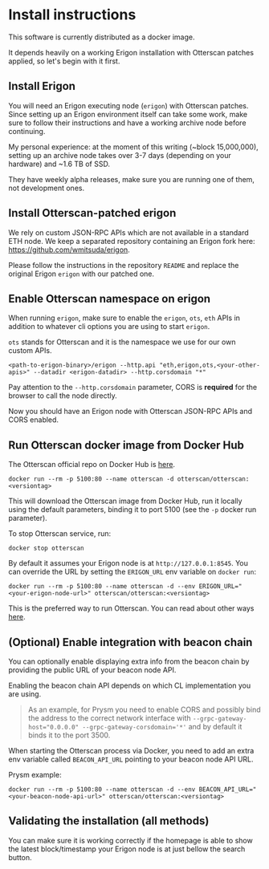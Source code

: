 # Install instructions

This software is currently distributed as a docker image.

It depends heavily on a working Erigon installation with Otterscan patches applied, so let's begin with it first.

## Install Erigon

You will need an Erigon executing node (`erigon`) with Otterscan patches. Since setting up an Erigon environment itself can take some work, make sure to follow their instructions and have a working archive node before continuing.

My personal experience: at the moment of this writing (~block 15,000,000), setting up an archive node takes over 3-7 days (depending on your hardware) and ~1.6 TB of SSD.

They have weekly alpha releases, make sure you are running one of them, not development ones.

## Install Otterscan-patched erigon

We rely on custom JSON-RPC APIs which are not available in a standard ETH node. We keep a separated repository containing an Erigon fork here: https://github.com/wmitsuda/erigon.

Please follow the instructions in the repository `README` and replace the original Erigon `erigon` with our patched one.

## Enable Otterscan namespace on erigon

When running `erigon`, make sure to enable the `erigon`, `ots`, `eth` APIs in addition to whatever cli options you are using to start `erigon`.

`ots` stands for Otterscan and it is the namespace we use for our own custom APIs.

```
<path-to-erigon-binary>/erigon --http.api "eth,erigon,ots,<your-other-apis>" --datadir <erigon-datadir> --http.corsdomain "*"
```

Pay attention to the `--http.corsdomain` parameter, CORS is **required** for the browser to call the node directly.

Now you should have an Erigon node with Otterscan JSON-RPC APIs and CORS enabled.

## Run Otterscan docker image from Docker Hub

The Otterscan official repo on Docker Hub is [here](https://hub.docker.com/orgs/otterscan/repositories).

```
docker run --rm -p 5100:80 --name otterscan -d otterscan/otterscan:<versiontag>
```

This will download the Otterscan image from Docker Hub, run it locally using the default parameters, binding it to port 5100 (see the `-p` docker run parameter).

To stop Otterscan service, run:

```
docker stop otterscan
```

By default it assumes your Erigon node is at `http://127.0.0.1:8545`. You can override the URL by setting the `ERIGON_URL` env variable on `docker run`:

```
docker run --rm -p 5100:80 --name otterscan -d --env ERIGON_URL="<your-erigon-node-url>" otterscan/otterscan:<versiontag>
```

This is the preferred way to run Otterscan. You can read about other ways [here](./other-ways-to-run-otterscan.md).

## (Optional) Enable integration with beacon chain

You can optionally enable displaying extra info from the beacon chain by providing the public URL of your beacon node API.

Enabling the beacon chain API depends on which CL implementation you are using.

> As an example, for Prysm you need to enable CORS and possibly bind the address to the correct network interface with `--grpc-gateway-host="0.0.0.0" --grpc-gateway-corsdomain='*'` and by default it binds it to the port 3500.

When starting the Otterscan process via Docker, you need to add an extra env variable called `BEACON_API_URL` pointing to your beacon node API URL.

Prysm example:

```
docker run --rm -p 5100:80 --name otterscan -d --env BEACON_API_URL="<your-beacon-node-api-url>" otterscan/otterscan:<versiontag>
```

## Validating the installation (all methods)

You can make sure it is working correctly if the homepage is able to show the latest block/timestamp your Erigon node is at just bellow the search button.
